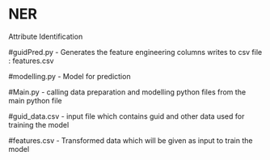 # NER
Attribute Identification

#guidPred.py - Generates the feature engineering columns writes to csv file : features.csv

#modelling.py - Model for prediction

#Main.py - calling data preparation and modelling python files from the main python file

#guid_data.csv - input file which contains guid and other data used for training the model

#features.csv - Transformed data which will be given as input to train the model

